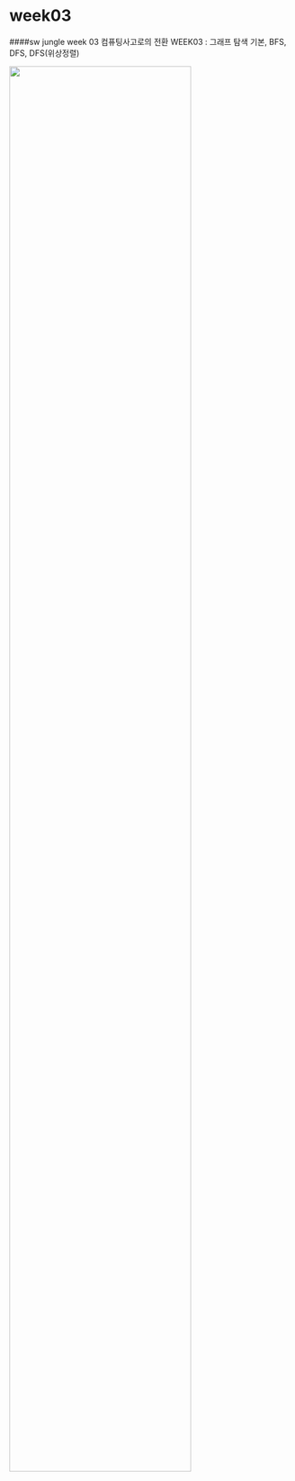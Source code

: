 # week03
####sw jungle week 03 컴퓨팅사고로의 전환 
WEEK03 : 그래프 탐색 기본, BFS, DFS, DFS(위상정렬)



<img src="https://user-images.githubusercontent.com/47134564/103058280-19f13e80-45e5-11eb-9569-cad428151ec2.png" width="80%"></img>
